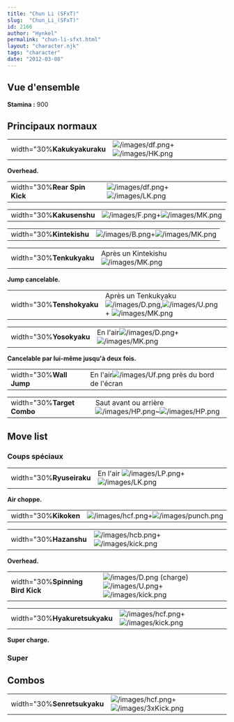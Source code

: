 ```yaml
---
title: "Chun Li (SFxT)"
slug:  "Chun_Li_(SFxT)"
id: 2166
author: "Hynkel"
permalink: "chun-li-sfxt.html"
layout: "character.njk"
tags: "character"
date: "2012-03-08"
---
```




## Vue d'ensemble

**Stamina :** 900

## Principaux normaux

|                             |                                                                           |
|-----------------------------|---------------------------------------------------------------------------|
| width="30%**Kakukyakuraku** | ![](/images/df.png "/images/df.png")+![](/images/HK.png "/images/HK.png") |

**Overhead.**

|                              |                                                                           |
|------------------------------|---------------------------------------------------------------------------|
| width="30%**Rear Spin Kick** | ![](/images/df.png "/images/df.png")+![](/images/LK.png "/images/LK.png") |

|                          |                                                                         |
|--------------------------|-------------------------------------------------------------------------|
| width="30%**Kakusenshu** | ![](/images/F.png "/images/F.png")+![](/images/MK.png "/images/MK.png") |

|                          |                                                                         |
|--------------------------|-------------------------------------------------------------------------|
| width="30%**Kintekishu** | ![](/images/B.png "/images/B.png")+![](/images/MK.png "/images/MK.png") |

|                          |                                                          |
|--------------------------|----------------------------------------------------------|
| width="30%**Tenkukyaku** | Après un Kintekishu ![](/images/MK.png "/images/MK.png") |

**Jump cancelable.**

|                           |                                                                                                                                 |
|---------------------------|---------------------------------------------------------------------------------------------------------------------------------|
| width="30%**Tenshokyaku** | Après un Tenkukyaku![](/images/D.png "/images/D.png"),![](/images/U.png "/images/U.png") + ![](/images/MK.png "/images/MK.png") |

|                         |                                                                                 |
|-------------------------|---------------------------------------------------------------------------------|
| width="30%**Yosokyaku** | En l'air![](/images/D.png "/images/D.png")+![](/images/MK.png "/images/MK.png") |

**Cancelable par lui-même jusqu'à deux fois.**

|                         |                                                                      |
|-------------------------|----------------------------------------------------------------------|
| width="30%**Wall Jump** | En l'air![](/images/Uf.png "/images/Uf.png") près du bord de l'écran |

|                            |                                                                                                  |
|----------------------------|--------------------------------------------------------------------------------------------------|
| width="30%**Target Combo** | Saut avant ou arrière ![](/images/HP.png "/images/HP.png")\~![](/images/HP.png "/images/HP.png") |

## Move list

### Coups spéciaux

|                          |                                                                                    |
|--------------------------|------------------------------------------------------------------------------------|
| width="30%**Ryuseiraku** | En l'air ![](/images/LP.png "/images/LP.png")+![](/images/LK.png "/images/LK.png") |

**Air choppe.**

|                       |                                                                                   |
|-----------------------|-----------------------------------------------------------------------------------|
| width="30%**Kikoken** | ![](/images/hcf.png "/images/hcf.png")+![](/images/punch.png "/images/punch.png") |

|                        |                                                                                 |
|------------------------|---------------------------------------------------------------------------------|
| width="30%**Hazanshu** | ![](/images/hcb.png "/images/hcb.png")+![](/images/kick.png "/images/kick.png") |

**Overhead.**

|                                  |                                                                                                                         |
|----------------------------------|-------------------------------------------------------------------------------------------------------------------------|
| width="30%**Spinning Bird Kick** | ![](/images/D.png "/images/D.png") (charge) ![](/images/U.png "/images/U.png")+![](/images/kick.png "/images/kick.png") |

|                               |                                                                                 |
|-------------------------------|---------------------------------------------------------------------------------|
| width="30%**Hyakuretsukyaku** | ![](/images/hcf.png "/images/hcf.png")+![](/images/kick.png "/images/kick.png") |

**Super charge.**

### Super

## Combos

|                             |                                                                                     |
|-----------------------------|-------------------------------------------------------------------------------------|
| width="30%**Senretsukyaku** | ![](/images/hcf.png "/images/hcf.png")+![](/images/3xKick.png "/images/3xKick.png") |
